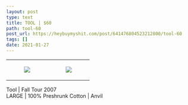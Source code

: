 ```yaml
---
layout: post
type: text
title: TOOL | $60
path: tool-60
post_url: https://heybuymyshit.com/post/641476804523212800/tool-60
tags: []
date: 2021-01-27
---
```




<table style="width:100%;"><tr><td style="vertical-align:top;">
      <figure class="tmblr-full" data-orig-height="2048" data-orig-width="1365" data-orig-src="https://concertshirts.netlify.app/shirts/0022/0022-01.jpg"><img src="https://64.media.tumblr.com/bf6fe14a2d00ce30c23c0400883a3503/2ced4f91e14037ac-c9/s540x810/7d1bc54513c294becae11a2dcdcba306c6df5074.jpg" data-orig-height="2048" data-orig-width="1365" data-orig-src="https://concertshirts.netlify.app/shirts/0022/0022-01.jpg"/></figure></td>
    <td style="vertical-align:top;">
      <figure class="tmblr-full" data-orig-height="2048" data-orig-width="1365" data-orig-src="https://concertshirts.netlify.app/shirts/0022/0022-02.jpg"><img src="https://64.media.tumblr.com/8090785e4b21e7cb1f5e94d098bc0c9b/2ced4f91e14037ac-79/s540x810/b32fa1783d44a8ee1bbfde7ed34bed88ade6223a.jpg" data-orig-height="2048" data-orig-width="1365" data-orig-src="https://concertshirts.netlify.app/shirts/0022/0022-02.jpg"/></figure></td>
  </tr></table><p>
  Tool | Fall Tour 2007<br/>LARGE | 100% Preshrunk Cotton | Anvil
</p>

